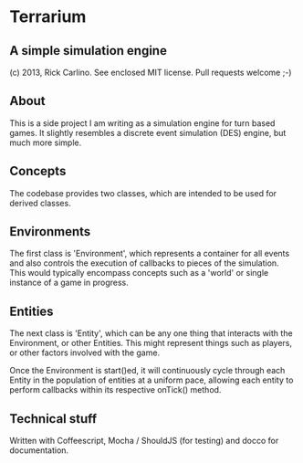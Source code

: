 Terrarium
==========

A simple simulation engine
--------------------------

(c) 2013, Rick Carlino. See enclosed MIT license. Pull requests welcome ;-)

About
-----
This is a side project I am writing as a simulation engine for turn based games. It slightly resembles a discrete event simulation (DES) engine, but much more simple.

Concepts
--------
The codebase provides two classes, which are intended to be used for derived classes.

Environments
------------
The first class is 'Environment', which represents a container for all events and also controls the execution of callbacks to pieces of the simulation. This would typically encompass concepts such as a 'world' or single instance of a game in progress.

Entities
--------
The next class is 'Entity', which can be any one thing that interacts with the Environment, or other Entities. This might represent things such as players, or other factors involved with the game.

Once the Environment is start()ed, it will continuously cycle through each Entity in the population of entities at a uniform pace, allowing each entity to perform callbacks within its respective onTick() method.

Technical stuff
---------------
Written with Coffeescript, Mocha / ShouldJS (for testing) and docco for documentation.